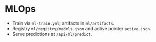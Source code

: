 # MLOps
- Train via `ml-train.yml`; artifacts in `ml/artifacts`.
- Registry `ml/registry/models.json` and active pointer `active.json`.
- Serve predictions at `/api/ml/predict`.
